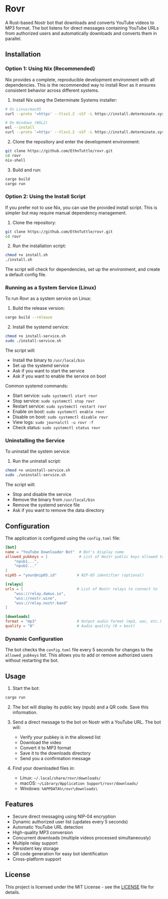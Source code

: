 # Rovr

A Rust-based Nostr bot that downloads and converts YouTube videos to MP3 format. The bot listens for direct messages containing YouTube URLs from authorized users and automatically downloads and converts them in parallel.

## Installation

### Option 1: Using Nix (Recommended)

Nix provides a complete, reproducible development environment with all dependencies. This is the recommended way to install Rovr as it ensures consistent behavior across different systems.

1. Install Nix using the Determinate Systems installer:
```bash
# On Linux/macOS
curl --proto '=https' --tlsv1.2 -sSf -L https://install.determinate.systems/nix | sh -s -- install

# On Windows (WSL2)
wsl --install
curl --proto '=https' --tlsv1.2 -sSf -L https://install.determinate.systems/nix | sh -s -- install
```

2. Clone the repository and enter the development environment:
```bash
git clone https://github.com/EthnTuttle/rovr.git
cd rovr
nix-shell
```

3. Build and run:
```bash
cargo build
cargo run
```

### Option 2: Using the Install Script

If you prefer not to use Nix, you can use the provided install script. This is simpler but may require manual dependency management.

1. Clone the repository:
```bash
git clone https://github.com/EthnTuttle/rovr.git
cd rovr
```

2. Run the installation script:
```bash
chmod +x install.sh
./install.sh
```

The script will check for dependencies, set up the environment, and create a default config file.

### Running as a System Service (Linux)

To run Rovr as a system service on Linux:

1. Build the release version:
```bash
cargo build --release
```

2. Install the systemd service:
```bash
chmod +x install-service.sh
sudo ./install-service.sh
```

The script will:
- Install the binary to `/usr/local/bin`
- Set up the systemd service
- Ask if you want to start the service
- Ask if you want to enable the service on boot

Common systemd commands:
- Start service: `sudo systemctl start rovr`
- Stop service: `sudo systemctl stop rovr`
- Restart service: `sudo systemctl restart rovr`
- Enable on boot: `sudo systemctl enable rovr`
- Disable on boot: `sudo systemctl disable rovr`
- View logs: `sudo journalctl -u rovr -f`
- Check status: `sudo systemctl status rovr`

### Uninstalling the Service

To uninstall the system service:

1. Run the uninstall script:
```bash
chmod +x uninstall-service.sh
sudo ./uninstall-service.sh
```

The script will:
- Stop and disable the service
- Remove the binary from `/usr/local/bin`
- Remove the systemd service file
- Ask if you want to remove the data directory

## Configuration

The application is configured using the `config.toml` file:

```toml
[bot]
name = "YouTube Downloader Bot"  # Bot's display name
allowed_pubkeys = [              # List of Nostr public keys allowed to use the bot
    "npub1...",
    "npub2..."
]
nip05 = "your@nip05.id"         # NIP-05 identifier (optional)

[relays]
urls = [                        # List of Nostr relays to connect to
    "wss://relay.damus.io",
    "wss://nostr.wine",
    "wss://relay.nostr.band"
]

[downloads]
format = "mp3"                  # Output audio format (mp3, aac, etc.)
quality = "0"                   # Audio quality (0 = best)
```

### Dynamic Configuration

The bot checks the `config.toml` file every 5 seconds for changes to the `allowed_pubkeys` list. This allows you to add or remove authorized users without restarting the bot.

## Usage

1. Start the bot:
```bash
cargo run
```

2. The bot will display its public key (npub) and a QR code. Save this information.

3. Send a direct message to the bot on Nostr with a YouTube URL. The bot will:
   - Verify your pubkey is in the allowed list
   - Download the video
   - Convert it to MP3 format
   - Save it to the downloads directory
   - Send you a confirmation message

4. Find your downloaded files in:
   - Linux: `~/.local/share/rovr/downloads/`
   - macOS: `~/Library/Application Support/rovr/downloads/`
   - Windows: `%APPDATA%\rovr\downloads\`

## Features

- Secure direct messaging using NIP-04 encryption
- Dynamic authorized user list (updates every 5 seconds)
- Automatic YouTube URL detection
- High-quality MP3 conversion
- Concurrent downloads (multiple videos processed simultaneously)
- Multiple relay support
- Persistent key storage
- QR code generation for easy bot identification
- Cross-platform support

## License

This project is licensed under the MIT License - see the [LICENSE](LICENSE) file for details. 